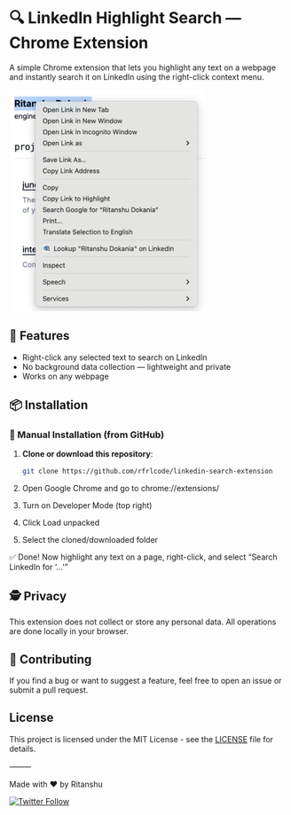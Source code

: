 # 🔍 LinkedIn Highlight Search — Chrome Extension

A simple Chrome extension that lets you highlight any text on a webpage and instantly search it on LinkedIn using the right-click context menu.

<img src="assets/screenshot.png" alt="LinkedIn Highlight Search Screenshot" height="400"/>

## 🚀 Features

- Right-click any selected text to search on LinkedIn  
- No background data collection — lightweight and private  
- Works on any webpage  

## 📦 Installation

### 🧪 Manual Installation (from GitHub)

1. **Clone or download this repository**:

   ```bash
   git clone https://github.com/rfrlcode/linkedin-search-extension
2.	Open Google Chrome and go to chrome://extensions/
3.	Turn on Developer Mode (top right)
4.	Click Load unpacked
5.	Select the cloned/downloaded folder

✅ Done! Now highlight any text on a page, right-click, and select “Search LinkedIn for ‘…’”

## 🕵️ Privacy

This extension does not collect or store any personal data. All operations are done locally in your browser.

## 🙌 Contributing

If you find a bug or want to suggest a feature, feel free to open an issue or submit a pull request.

## License

This project is licensed under the MIT License - see the [LICENSE](LICENSE) file for details.

⸻

Made with ❤️ by Ritanshu

[![Twitter Follow](https://img.shields.io/twitter/follow/Ritanshu?style=social)](https://x.com/ritanshu675)